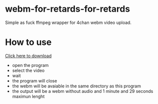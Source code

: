 # webm-for-retards-for-retards
Simple as fuck ffmpeg wrapper for 4chan webm video upload.

# How to use

[Click here to download]()

- open the program
- select the video
- wait
- the program will close
- the webm will be avaiable in the same directory as this program
- the output will be a webm without audio and 1 minute and 29 seconds maximun lenght
